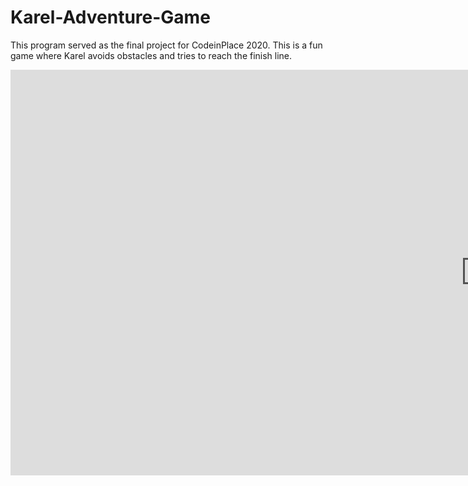 # Karel-Adventure-Game
This program served as the final project for CodeinPlace 2020. This is a fun game where Karel avoids obstacles and tries to reach the finish line.  

<iframe width="1520" height="649" src="https://www.youtube.com/embed/33RahZ_tHGg" title="YouTube video player" frameborder="0" allow="accelerometer; autoplay; clipboard-write; encrypted-media; gyroscope; picture-in-picture" allowfullscreen></iframe>
